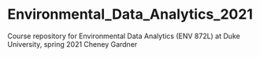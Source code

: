 # Environmental_Data_Analytics_2021
Course repository for Environmental Data Analytics (ENV 872L) at Duke University, spring 2021
Cheney Gardner